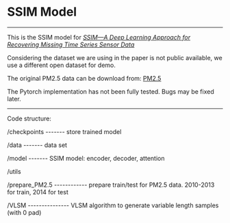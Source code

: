 # SSIM Model
***

This is the SSIM model for *[SSIM—A Deep Learning Approach for Recovering Missing Time Series Sensor Data](https://ieeexplore.ieee.org/document/8681112)*

Considering the dataset we are using in the paper is not public available, we use a different open dataset for demo. 

The original PM2.5 data can be download from: [PM2.5](https://archive.ics.uci.edu/ml/datasets/Beijing+PM2.5+Data)

The Pytorch implementation has not been fully tested.
Bugs may be fixed later.

***

Code structure:

/checkpoints ------- store trained model

/data        ------- data set

/model       ------- SSIM model: encoder, decoder, attention

/utils

/prepare_PM2.5 ------------ prepare train/test for PM2.5 data. 2010-2013 for train, 2014 for test

/VLSM --------------- VLSM algorithm to generate variable length samples (with 0 pad)
     
